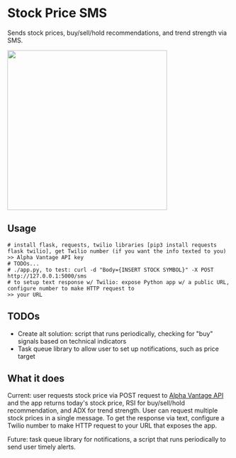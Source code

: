 # Stock Price SMS

Sends stock prices, buy/sell/hold recommendations, and trend strength via SMS.

<img width=360px src="https://raw.githubusercontent.com/LanceSanity/Stock-Price-SMS/master/screenshot1.png" />

Usage
-----
```
# install flask, requests, twilio libraries [pip3 install requests flask twilio], get Twilio number (if you want the info texted to you)
>> Alpha Vantage API key
# TODOs...
# ./app.py, to test: curl -d "Body={INSERT STOCK SYMBOL}" -X POST http://127.0.0.1:5000/sms
# to setup text response w/ Twilio: expose Python app w/ a public URL, configure number to make HTTP request to 
>> your URL
```

TODOs
-----
* Create alt solution: script that runs periodically, checking for "buy" signals based on technical indicators
* Task queue library to allow user to set up notifications, such as price target

What it does
------

Current: user requests stock price via POST request to [Alpha Vantage API](https://www.alphavantage.co/) and the app returns today's stock price, RSI for buy/sell/hold recommendation, and ADX for trend strength. User can request multiple stock prices in a single message. To get the response via text, configure a Twilio number to make HTTP request to your URL that exposes the app.

Future: task queue library for notifications, a script that runs periodically to send user timely alerts.
